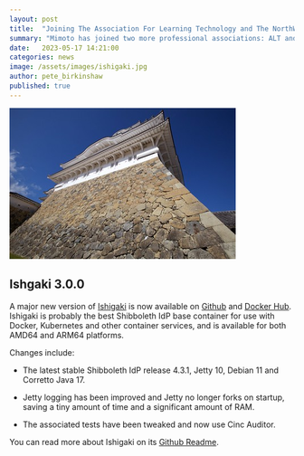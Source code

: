 ```yaml
---
layout: post
title:  "Joining The Association For Learning Technology and The NorthWest CyberSecurity Cluster"
summary: "Mimoto has joined two more professional associations: ALT and NWCSC"
date:   2023-05-17 14:21:00
categories: news
image: /assets/images/ishigaki.jpg
author: pete_birkinshaw
published: true
---
```


![New subscriptions](/assets/images/ishigaki.jpg)
## Ishgaki 3.0.0

A major new version of [Ishigaki](https://github.com/Digital-Identity-Labs/ishigaki) is now available on [Github](https://github.com/Digital-Identity-Labs/ishigaki/pkgs/container/ishigaki) and [Docker Hub](https://hub.docker.com/r/digitalidentity/ishigaki). Ishigaki is probably the best Shibboleth IdP base container for use with Docker, Kubernetes and other container services, and is available for both AMD64 and ARM64 platforms.

Changes include:

* The latest stable Shibboleth IdP release 4.3.1, Jetty 10, Debian 11 and Corretto Java 17.

* Jetty logging has been improved and Jetty no longer forks on startup, saving a tiny amount of time and a significant amount of RAM.

* The associated tests have been tweaked and now use Cinc Auditor.

You can read more about Ishigaki on its [Github Readme](https://github.com/Digital-Identity-Labs/ishigaki/).	
